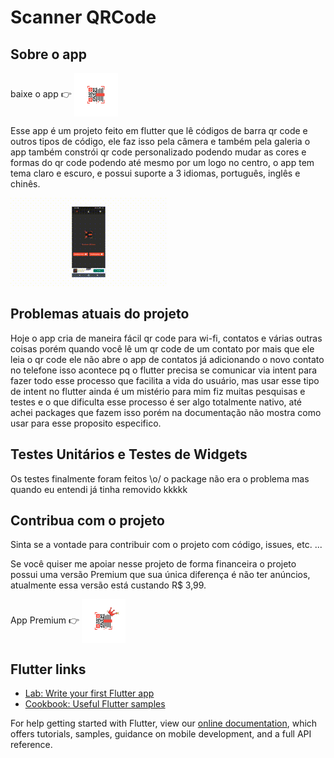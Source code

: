 # Scanner QRCode

## Sobre o app

baixe o app 👉 <a href="https://play.google.com/store/apps/details?id=com.scannerqrcode" target="_blank"> <img align="center" height="70" width="70" src="assets/splash/splash.png"></a>
  
Esse app é um projeto feito em flutter que lê códigos de barra qr code e outros tipos de código, ele faz isso pela câmera e também pela galeria o app também constrói qr code personalizado podendo mudar as cores e formas do qr code podendo até mesmo por um logo no centro, o app tem tema claro e escuro, e possui suporte a 3 idiomas, português, inglês e chinês.

<img src="assets/readme/demo.gif">

## Problemas atuais do projeto

Hoje o app cria de maneira fácil qr code para wi-fi, contatos e várias outras coisas porém quando você lê um qr code de um contato por mais que ele leia o qr code ele não abre o app de contatos já adicionando o novo contato no telefone isso acontece pq o flutter precisa se comunicar via intent para fazer todo esse processo que facilita a vida do usuário, mas usar esse tipo de intent no flutter ainda é um mistério para mim fiz muitas pesquisas e testes e o que dificulta esse processo é ser algo totalmente nativo, até achei packages que fazem isso porém na documentação não mostra como usar para esse proposito especifico.

## Testes Unitários e Testes de Widgets

Os testes finalmente foram feitos \o/ o package não era o problema mas quando eu entendi já tinha removido kkkkk

## Contribua com o projeto

Sinta se a vontade para contribuir com o projeto com código, issues, etc. ...

Se você quiser me apoiar nesse projeto de forma financeira o projeto possui uma versão Premium que sua única diferença é não ter anúncios, atualmente essa versão está custando R$ 3,99.

App Premium 👉 <a href="https://play.google.com/store/apps/details?id=com.scannerqrcode_premium" target="_blank"> <img align="center" height="70" width="70" src="https://github.com/viniciusddrft/Scanner-QRCode-Premium/blob/main/assets/splash/splash.png">
</a>

##  Flutter links

- [Lab: Write your first Flutter app](https://flutter.dev/docs/get-started/codelab)
- [Cookbook: Useful Flutter samples](https://flutter.dev/docs/cookbook)

For help getting started with Flutter, view our
[online documentation](https://flutter.dev/docs), which offers tutorials,
samples, guidance on mobile development, and a full API reference.
